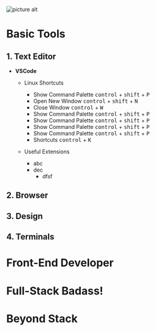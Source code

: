 ![picture alt](https://github.com/aayush4vedi/The-Hitchhikers-Guide-to-the-Full-Stack-Developer/blob/master/Media/wallpaper.jpg)

# Basic Tools
## 1. Text Editor
* **VSCode**<br/>
    * Linux Shortcuts
        * Show Command Palette <kbd>control</kbd> + <kbd>shift</kbd> + <kbd>P</kbd>
        * Open New Window      <kbd>control</kbd> + <kbd>shift</kbd> + <kbd>N</kbd>
        * Close Window         <kbd>control</kbd> + <kbd>W</kbd>
        * Show Command Palette <kbd>control</kbd> + <kbd>shift</kbd> + <kbd>P</kbd>
        * Show Command Palette <kbd>control</kbd> + <kbd>shift</kbd> + <kbd>P</kbd>
        * Show Command Palette <kbd>control</kbd> + <kbd>shift</kbd> + <kbd>P</kbd>
        * Show Command Palette <kbd>control</kbd> + <kbd>shift</kbd> + <kbd>P</kbd>
        * Shortcuts            <kbd>control</kbd> + <kbd>K</kbd>

    * Useful Extensions
        * abc
        * dec
            * dfsf    

## 2. Browser

## 3. Design

## 4. Terminals


# Front-End Developer


# Full-Stack Badass!


# Beyond Stack

